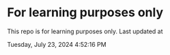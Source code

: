 # For learning purposes only
This repo is for learning purposes only.
Last updated at

Tuesday, July 23, 2024 4:52:16 PM

